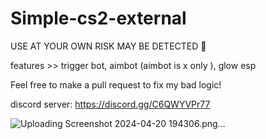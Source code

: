 # Simple-cs2-external

USE AT YOUR OWN RISK MAY BE DETECTED 🔴

features >> trigger bot, aimbot (aimbot is x only ), glow esp

Feel free to make a pull request to fix my bad logic!

discord server: https://discord.gg/C6QWYVPr77


![Uploading Screenshot 2024-04-20 194306.png…]()
